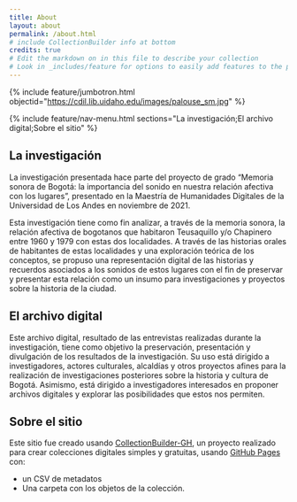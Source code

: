 ```yaml
---
title: About
layout: about
permalink: /about.html
# include CollectionBuilder info at bottom
credits: true
# Edit the markdown on in this file to describe your collection
# Look in _includes/feature for options to easily add features to the page
---
```


{% include feature/jumbotron.html objectid="https://cdil.lib.uidaho.edu/images/palouse_sm.jpg" %}

{% include feature/nav-menu.html sections="La investigación;El archivo digital;Sobre el sitio" %}

## La investigación

La investigación presentada hace parte del proyecto de grado “Memoria sonora de Bogotá: 
la importancia del sonido en nuestra relación afectiva con los lugares”, presentado en la Maestría de Humanidades Digitales de la Universidad de Los Andes en noviembre de 2021. 

Esta investigación tiene como fin analizar, a través de la memoria sonora, la relación afectiva de bogotanos que habitaron Teusaquillo y/o Chapinero entre 1960 y 1979 con estas dos localidades. A través de las historias orales de habitantes de estas localidades y una exploración teórica de los conceptos, se propuso una representación digital de las historias y recuerdos asociados a los sonidos de estos lugares con el fin de preservar y presentar esta relación como un insumo para investigaciones y proyectos sobre la historia de la ciudad.


## El archivo digital

Este archivo digital, resultado de las entrevistas realizadas durante la investigación, tiene como objetivo la preservación, presentación y divulgación de los resultados de la investigación. Su uso está dirigido a investigadores, actores culturales, alcaldías y otros proyectos afines para la realización de investigaciones posteriores sobre la historia y cultura de Bogotá. Asimismo, está dirigido a investigadores interesados en proponer archivos digitales y explorar las posibilidades que estos nos permiten.


## Sobre el sitio

Este sitio fue creado usando [CollectionBuilder-GH](https://collectionbuilding.github.io/gh/), 
un proyecto realizado para crear colecciones digitales simples y gratuitas, usando [GitHub Pages](https://pages.github.com/) con: 

- un CSV de metadatos
- Una carpeta con los objetos de la colección.

